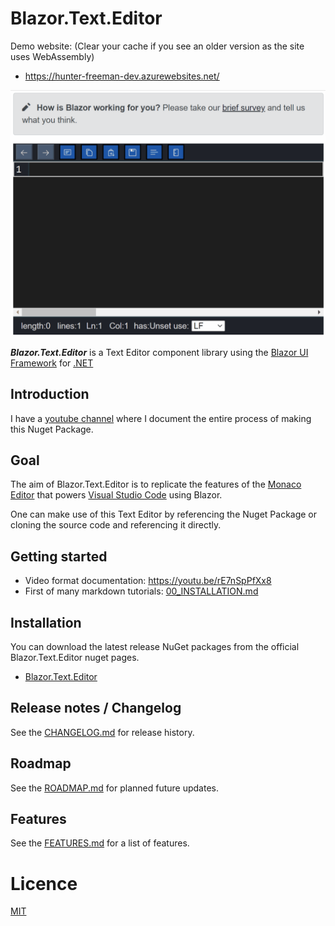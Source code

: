 # Blazor.Text.Editor

Demo website:
(Clear your cache if you see an older version as the site uses WebAssembly)
- https://hunter-freeman-dev.azurewebsites.net/

![Example GIF](/Images/Gifs/root-readme-gif.gif)

***Blazor.Text.Editor*** is a Text Editor component library using
the [Blazor UI Framework](https://dotnet.microsoft.com/en-us/apps/aspnet/web-apps/blazor)
for [.NET](https://dotnet.microsoft.com/)

## Introduction

I have a [youtube channel](https://www.youtube.com/channel/UCzhWhqYVP40as1MFUesQM9w) where I document the entire process
of making this Nuget Package.

## Goal

The aim of Blazor.Text.Editor is to replicate the features of
the [Monaco Editor](https://microsoft.github.io/monaco-editor/) that
powers [Visual Studio Code](https://code.visualstudio.com/) using Blazor.

One can make use of this Text Editor by referencing the Nuget Package or cloning the source code and referencing it
directly.

## Getting started

- Video format documentation: https://youtu.be/rE7nSpPfXx8
- First of many markdown tutorials: [00_INSTALLATION.md](/Documentation/00_INSTALLATION.md)

## Installation

You can download the latest release NuGet packages from the official Blazor.Text.Editor nuget pages.

- [Blazor.Text.Editor](https://www.nuget.org/packages/Blazor.Text.Editor)

## Release notes / Changelog

See the [CHANGELOG.md](/CHANGELOG.md) for release history.

## Roadmap

See the [ROADMAP.md](/ROADMAP.md) for planned future updates.

## Features

See the [FEATURES.md](/FEATURES.md) for a list of features.

# Licence

[MIT](https://opensource.org/licenses/MIT)
